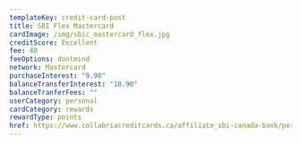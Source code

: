 ```yaml
---
templateKey: credit-card-post
title: SBI Flex Mastercard
cardImage: /img/sbic_mastercard_flex.jpg
creditScore: Excellent
fee: 40
feeOptions: dontmind
network: Mastercard
purchaseInterest: "9.90"
balanceTransferInterest: "18.90"
balanceTranferFees: ""
userCategory: personal
cardCategory: rewards
rewardType: points
href: https://www.collabriacreditcards.ca/affiliate_sbi-canada-bank/personal-cards/pc23/card_flex-mastercard
---
```

